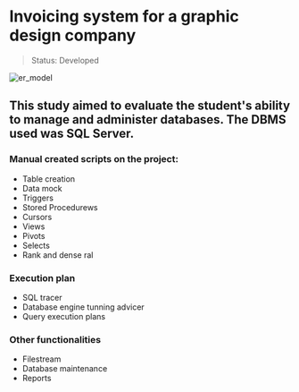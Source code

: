 # Invoicing system for a graphic design company



> Status: Developed


![er_model](https://user-images.githubusercontent.com/76015450/178142124-f61ad483-07fc-4003-8539-099090d4cd72.png)


## This study aimed to evaluate the student's ability to manage and administer databases. The DBMS used was SQL Server.

### Manual created scripts on the project:
+ Table creation
+ Data mock
+ Triggers
+ Stored Procedurews
+ Cursors
+ Views
+ Pivots
+ Selects
+ Rank and dense ral

### Execution plan

+ SQL tracer
+ Database engine tunning advicer
+ Query execution plans

### Other functionalities

+ Filestream
+ Database maintenance
+ Reports
